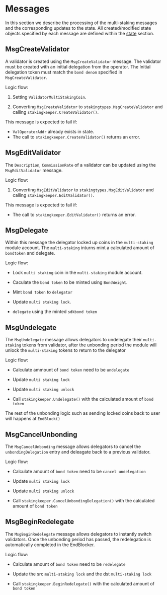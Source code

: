 <!--
order: 3
-->

# Messages

In this section we describe the processing of the multi-staking messages and the corresponding updates to the state. 
All created/modified state objects specified by each message are defined within the [state](./02_state.md) section.

## MsgCreateValidator

A validator is created using the `MsgCreateValidator` message.
The validator must be created with an initial delegation from the operator. 
The Initial delegation token must match the `bond denom` specified in `MsgCreateValidator`.

Logic flow:

1. Setting `ValidatorMultiStakingCoin`.

2. Converting `MsgCreateValidator` to `stakingtypes.MsgCreateValidator` and
calling `stakingkeeper.CreateValidator()`.

This message is expected to fail if:

* `ValOperatorAddr` already exists in state.
* The call to `stakingkeeper.CreateValidator()` returns an error.

## MsgEditValidator

The `Description`, `CommissionRate` of a validator can be updated using the
`MsgEditValidator` message.

Logic flow:

1. Converting `MsgEditValidator` to `stakingtypes.MsgEditValidator` and
calling `stakingkeeper.EditValidator()`.

This message is expected to fail if:

* The call to `stakingkeeper.EditValidator()` returns an error.

## MsgDelegate

Within this message the delegator locked up coins in the `multi-staking` module account. 
The `multi-staking` inturns mint a calculated amount of `bondtoken` and delegate.

Logic flow:

* Lock `multi staking` coin in the `multi-staking` module account.

* Caculate the `bond token` to be minted using `BondWeight`.

* Mint `bond token` to `delegator`

* Update `multi staking lock`.

* `delegate` using the minted `sdkbond token`

## MsgUndelegate

The `MsgUndelegate` message allows delegators to undelegate their `multi-staking` tokens from
validator, after the unbonding period the module will unlock the `multi-staking` tokens to return to the delegator

Logic flow:

* Calculate ammount of `bond token` need to be `undelegate`

* Update `multi staking lock`

* Update `multi staking unlock`

* Call `stakingkeeper.Undelegate()` with the calculated amount of `bond token`

The rest of the unbonding logic such as sending locked coins back to user will happens at `EndBlock()`

## MsgCancelUnbonding 

The `MsgCancelUnbonding` message allows delegators to cancel the `unbondingDelegation` entry and deleagate back to a previous validator.

Logic flow:

* Calculate amount of `bond token` need to be `cancel undelegation`

* Update `multi staking lock`

* Update `multi staking unlock`

* Call `stakingkeeper.CancelUnbondingDelegation()` with the calculated amount of `bond token`

## MsgBeginRedelegate

The `MsgBeginRedelegate` message allows delegators to instantly switch validators. Once
the unbonding period has passed, the redelegation is automatically completed in
the EndBlocker.

Logic flow:

* Calculate amount of `bond token` need to be `redelegate`

* Update the src `multi-staking lock` and the dst `multi-staking lock`

* Call `stakingkeeper.BeginRedelegate()` with the calculated amount of `bond token`